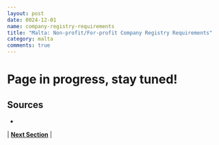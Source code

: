 ```yaml
---
layout: post
date: 0024-12-01
name: company-registry-requirements
title: "Malta: Non-profit/For-profit Company Registry Requirements"
category: malta
comments: true
---
```


# Page in progress, stay tuned!

Sources
---

- 


| **[Next Section]( https://neo-project.github.io/global-blockchain-compliance-hub//malta/malta-team-member-nationality-requirements.html)** |
